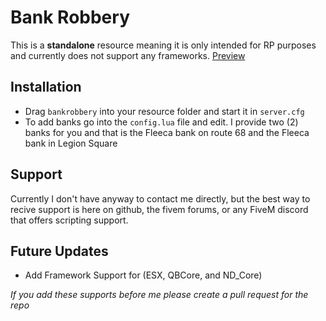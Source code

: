 # Bank Robbery
This is a **standalone** resource meaning it is only intended for RP purposes and currently does not support any frameworks.
[Preview](https://www.youtube.com/@notscentral)

## Installation
- Drag `bankrobbery` into your resource folder and start it in `server.cfg`
- To add banks go into the `config.lua` file and edit. I  provide two (2) banks for you and that is the Fleeca bank on route 68 and the Fleeca bank in Legion Square

## Support
Currently I don't have anyway to contact me directly, but the best way to recive support is here on github, the fivem forums, or any FiveM discord that offers scripting support.

## Future Updates 
- Add Framework Support for (ESX, QBCore, and ND_Core)
  
*If you add these supports before me please create a pull request for the repo*
